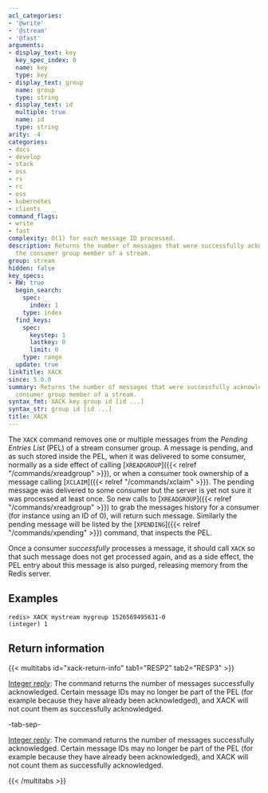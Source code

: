 ```yaml
---
acl_categories:
- '@write'
- '@stream'
- '@fast'
arguments:
- display_text: key
  key_spec_index: 0
  name: key
  type: key
- display_text: group
  name: group
  type: string
- display_text: id
  multiple: true
  name: id
  type: string
arity: -4
categories:
- docs
- develop
- stack
- oss
- rs
- rc
- oss
- kubernetes
- clients
command_flags:
- write
- fast
complexity: O(1) for each message ID processed.
description: Returns the number of messages that were successfully acknowledged by
  the consumer group member of a stream.
group: stream
hidden: false
key_specs:
- RW: true
  begin_search:
    spec:
      index: 1
    type: index
  find_keys:
    spec:
      keystep: 1
      lastkey: 0
      limit: 0
    type: range
  update: true
linkTitle: XACK
since: 5.0.0
summary: Returns the number of messages that were successfully acknowledged by the
  consumer group member of a stream.
syntax_fmt: XACK key group id [id ...]
syntax_str: group id [id ...]
title: XACK
---
```

The `XACK` command removes one or multiple messages from the
*Pending Entries List* (PEL) of a stream consumer group. A message is pending,
and as such stored inside the PEL, when it was delivered to some consumer,
normally as a side effect of calling [`XREADGROUP`]({{< relref "/commands/xreadgroup" >}}), or when a consumer took
ownership of a message calling [`XCLAIM`]({{< relref "/commands/xclaim" >}}). The pending message was delivered to
some consumer but the server is yet not sure it was processed at least once.
So new calls to [`XREADGROUP`]({{< relref "/commands/xreadgroup" >}}) to grab the messages history for a consumer
(for instance using an ID of 0), will return such message.
Similarly the pending message will be listed by the [`XPENDING`]({{< relref "/commands/xpending" >}}) command,
that inspects the PEL.

Once a consumer *successfully* processes a message, it should call `XACK`
so that such message does not get processed again, and as a side effect,
the PEL entry about this message is also purged, releasing memory from the
Redis server.

## Examples

```
redis> XACK mystream mygroup 1526569495631-0
(integer) 1
```

## Return information

{{< multitabs id="xack-return-info" 
    tab1="RESP2" 
    tab2="RESP3" >}}

[Integer reply](../../develop/reference/protocol-spec#integers): The command returns the number of messages successfully acknowledged. Certain message IDs may no longer be part of the PEL (for example because they have already been acknowledged), and XACK will not count them as successfully acknowledged.

-tab-sep-

[Integer reply](../../develop/reference/protocol-spec#integers): The command returns the number of messages successfully acknowledged. Certain message IDs may no longer be part of the PEL (for example because they have already been acknowledged), and XACK will not count them as successfully acknowledged.

{{< /multitabs >}}
